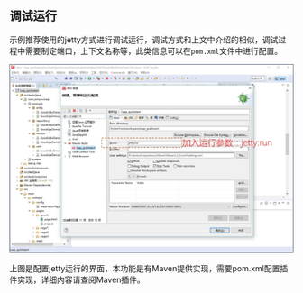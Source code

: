 ## 调试运行

示例推荐使用的jetty方式进行调试运行，调试方式和上文中介绍的相似，调试过程中需要制定端口，上下文名称等，此类信息可以在`pom.xml`文件中进行配置。 

![jetty运行配置](../img/image108.jpg)

上图是配置jetty运行的界面，本功能是有Maven提供实现，需要pom.xml配置插件实现，详细内容请查阅Maven插件。
